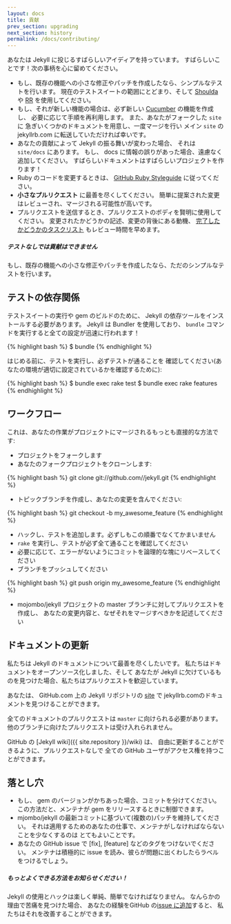 ```yaml
---
layout: docs
title: 貢献
prev_section: upgrading
next_section: history
permalink: /docs/contributing/
---
```


<!--original
---
layout: docs
title: Contributing
prev_section: upgrading
next_section: history
permalink: /docs/contributing/
---
-->

あなたは Jekyll に投じるすばらしいアイディアを持っています。
すばらしいことです！次の事柄を心に留めてください。

<!--original
So you've got an awesome idea to throw into Jekyll. Great! Please keep the
following in mind:
-->

* もし、既存の機能への小さな修正やパッチを作成したなら、シンプルなテストを行います。
  現在のテストスイートの範囲にとどまり、そして
  [Shoulda](http://github.com/thoughtbot/shoulda/tree/master) や
  [RR](http://github.com/btakita/rr/tree/master) を使用してください。
* もし、それが新しい機能の場合は、必ず新しい
  [Cucumber](https://github.com/cucumber/cucumber/) の機能を作成し、
  必要に応じて手順を再利用します。
  また、あなたがフォークした `site` に
  急ぎいくつかのドキュメントを用意し、一度マージを行い
  メイン `site` の jekyllrb.com に転送していただければ幸いです。
* あなたの貢献によって Jekyll の振る舞いが変わった場合、
  それは `site/docs` にあります。
  もし、 docs に情報の誤りがあった場合、遠慮なく追加してください。
  すばらしいドキュメントはすばらしいプロジェクトを作ります！
* Ruby のコードを変更するときは、 [GitHub Ruby Styleguide](https://github.com/styleguide/ruby)
  に従ってください。
* **小さなプルリクエスト** に最善を尽くしてください。
  簡単に提案された変更はレビューされ、マージされる可能性が高いです。
* プルリクエストを送信するとき、プルリクエストのボディを賢明に使用してください。
  変更されたかどうかの記述、変更の背後にある動機、 [完了したかどうかのタスクリスト](http://git.io/gfm-tasks)
  もレビュー時間を早めます。


<!--original
* If you're creating a small fix or patch to an existing feature, just a simple
  test will do. Please stay in the confines of the current test suite and use
  [Shoulda](http://github.com/thoughtbot/shoulda/tree/master) and
  [RR](http://github.com/btakita/rr/tree/master).
* If it's a brand new feature, make sure to create a new
  [Cucumber](https://github.com/cucumber/cucumber/) feature and reuse steps
  where appropriate. Also, whipping up some documentation in your fork's `site`
  would be appreciated, and once merged it will be transferred over to the main
  `site`, jekyllrb.com.
* If your contribution changes any Jekyll behavior, make sure to update the
  documentation. It lives in `site/docs`. If the docs are missing information,
  please feel free to add it in. Great docs make a great project!
* Please follow the [GitHub Ruby Styleguide](https://github.com/styleguide/ruby)
  when modifying Ruby code.
* Please do your best to submit **small pull requests**. The easier the proposed
  change is to review, the more likely it will be merged.
* When submitting a pull request, please make judicious use of the pull request
  body. A description of what changes were made, the motivations behind the
  changes and [any tasks completed or left to complete](http://git.io/gfm-tasks)
  will also speed up review time.
-->

<div class="note warning">
  <h5>テストなしでは貢献はできません</h5>
  <p>
    もし、既存の機能への小さな修正やパッチを作成したなら、ただのシンプルなテストを行います。
  </p>
</div>

<!--original
<div class="note warning">
  <h5>Contributions will not be accepted without tests</h5>
  <p>
    If you’re creating a small fix or patch to an existing feature, just
    a simple test will do.
  </p>
</div>
-->

テストの依存関係
-----------------

<!--original
Test Dependencies
-----------------
-->


テストスイートの実行や gem のビルドのために、
Jekyll の依存ツールをインストールする必要があります。
Jekyll は Bundler を使用しており、 `bundle` コマンドを実行すると全ての設定が迅速に行われます！

<!--original
To run the test suite and build the gem you'll need to install Jekyll's
dependencies. Jekyll uses Bundler, so a quick run of the `bundle` command and
you're all set!
-->

{% highlight bash %}
$ bundle
{% endhighlight %}

<!--original
{% highlight bash %}
$ bundle
{% endhighlight %}
-->

はじめる前に、テストを実行し、必ずテストが通ることを
確認してください(あなたの環境が適切に設定されているかを確認するために):

<!--original
Before you start, run the tests and make sure that they pass (to confirm your
environment is configured properly):
-->

{% highlight bash %}
$ bundle exec rake test
$ bundle exec rake features
{% endhighlight %}

<!--original
{% highlight bash %}
$ bundle exec rake test
$ bundle exec rake features
{% endhighlight %}
-->

ワークフロー
--------

<!--original
Workflow
--------
-->

これは、あなたの作業がプロジェクトにマージされるもっとも直接的な方法です:

<!--original
Here's the most direct way to get your work merged into the project:
-->

* プロジェクトをフォークします
* あなたのフォークプロジェクトをクローンします:

<!--original
* Fork the project.
* Clone down your fork:
-->

{% highlight bash %}
git clone git://github.com/<username>/jekyll.git
{% endhighlight %}

<!--original
{% highlight bash %}
git clone git://github.com/<username>/jekyll.git
{% endhighlight %}
-->

* トピックブランチを作成し、あなたの変更を含んでください:

<!--original
* Create a topic branch to contain your change:
-->

{% highlight bash %}
git checkout -b my_awesome_feature
{% endhighlight %}

<!--original
{% highlight bash %}
git checkout -b my_awesome_feature
{% endhighlight %}
-->

* ハックし、テストを追加します。必ずしもこの順番でなくてかまいません
* `rake` を実行し、テストが必ず全て通ることを確認してください
* 必要に応じて、エラーがないようにコミットを論理的な塊にリベースしてください
* ブランチをプッシュしてください

<!--original
* Hack away, add tests. Not necessarily in that order.
* Make sure everything still passes by running `rake`.
* If necessary, rebase your commits into logical chunks, without errors.
* Push the branch up:
-->

{% highlight bash %}
git push origin my_awesome_feature
{% endhighlight %}

<!--original
{% highlight bash %}
git push origin my_awesome_feature
{% endhighlight %}
-->

* mojombo/jekyll プロジェクトの master ブランチに対してプルリクエストを作成し、
  あなたの変更内容と、なぜそれをマージすべきかを記述してください

<!--original
* Create a pull request against mojombo/jekyll:master and describe what your
  change does and the why you think it should be merged.
-->

ドキュメントの更新
----------------------

<!--original
Updating Documentation
----------------------
-->

私たちは Jekyll のドキュメントについて最善を尽くしたいです。
私たちはドキュメントをオープンソース化しました、そして
あなたが Jekyll に欠けているものを見つけた場合、私たちはプルリクエストを歓迎しています。

<!--original
We want the Jekyll documentation to be the best it can be. We've
open-sourced our docs and we welcome any pull requests if you find it
lacking.
-->

あなたは、 GitHub.com 上の Jekyll リポジトリの [site](https://github.com/jekyll/jekyll/tree/master/site) で
jekyllrb.comのドキュメントを見つけることができます。

<!--original
You can find the documentation for jekyllrb.com in the
[site]({{ site.repository }}/tree/master/site) directory of
Jekyll's repo on GitHub.com.
-->

全てのドキュメントのプルリクエストは `master` に向けられる必要があります。
他のブランチに向けたプルリクエストは受け入れられません。

<!--original
All documentation pull requests should be directed at `master`.  Pull
requests directed at another branch will not be accepted.
-->

GitHub の [Jekyll wiki]({{ site.repository }}/wiki) は、
自由に更新することができるように、プルリクエストなしで
全ての GitHub ユーザがアクセス権を持つことができます。

<!--original
The [Jekyll wiki]({{ site.repository }}/wiki) on GitHub
can be freely updated without a pull request as all
GitHub users have access.
-->

落とし穴
-------

<!--original
Gotchas
-------
-->

* もし、 gem のバージョンがかちあった場合、コミットを分けてください。
  この方法だと、メンテナが gem をリリースするときに制御できます。
* mjombo/jekyll の最新コミットに基づいて(複数の)パッチを維持してください。
  それは適用するためのあなたの仕事で、メンテナがしなければならないことを少なくするのは
  とてもよいことです。
* あなたの GitHub issue で \[fix\], \[feature\] などのタグをつけないでください。
  メンテナは積極的に issue を読み、彼らが問題に出くわしたらラベルをつけるでしょう。 

<!--original
* If you want to bump the gem version, please put that in a separate commit.
  This way, the maintainers can control when the gem gets released.
* Try to keep your patch(es) based from the latest commit on mojombo/jekyll.
  The easier it is to apply your work, the less work the maintainers have to do,
  which is always a good thing.
* Please don't tag your GitHub issue with \[fix\], \[feature\], etc. The maintainers
  actively read the issues and will label it once they come across it.
-->

<div class="note">
  <h5>もっとよくできる方法をお知らせください！</h5>
  <p>
    Jekyll の使用とハックは楽しく単純、簡単でなければなりません。
    なんらかの理由で苦痛を見つけた場合、 あなたの経験をGitHub の<a
    href="{{ site.repository }}/issues/new">issue に追加</a>すると、
    私たちはそれを改善することができます。
  </p>
</div>

<!--original
<div class="note">
  <h5>Let us know what could be better!</h5>
  <p>
    Both using and hacking on Jekyll should be fun, simple, and easy, so if for
    some reason you find it’s a pain, please <a
    href="{{ site.repository }}/issues/new">create an issue</a> on
    GitHub describing your experience so we can make it better.
  </p>
</div>
-->

